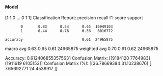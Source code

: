 #### Model
[1 1 0 ... 0 1 1]
Classification Report:
              precision    recall  f1-score   support

           0       0.83      0.54      0.65  16949103
           1       0.44      0.76      0.56   8016772

    accuracy                           0.61  24965875
   macro avg       0.63      0.65      0.61  24965875
weighted avg       0.70      0.61      0.62  24965875

Accuracy: 0.6124068553575631
Confusion Matrix:
[[9184120 7764983]
 [1911619 6105153]]
Confusion Matrix (%):
[[36.78669384 31.10238676]
 [ 7.65692771 24.4539917 ]]
